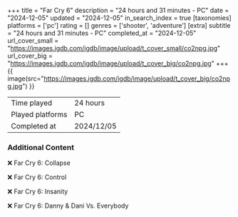 +++
title = "Far Cry 6"
description = "24 hours and 31 minutes - PC"
date = "2024-12-05"
updated = "2024-12-05"
in_search_index = true
[taxonomies]
platforms = ['pc']
rating = []
genres = ['shooter', 'adventure']
[extra]
subtitle = "24 hours and 31 minutes - PC"
completed_at = "2024-12-05"
url_cover_small = "https://images.igdb.com/igdb/image/upload/t_cover_small/co2npg.jpg"
url_cover_big = "https://images.igdb.com/igdb/image/upload/t_cover_big/co2npg.jpg"
+++
{{ image(src="https://images.igdb.com/igdb/image/upload/t_cover_big/co2npg.jpg") }}

|              |            |
| ------------ | ---------- |
| Time played  | 24 hours |
| Played platforms    | PC |
| Completed at | 2024/12/05 |



### Additional Content


❌ Far Cry 6: Collapse

❌ Far Cry 6: Control

❌ Far Cry 6: Insanity

❌ Far Cry 6: Danny & Dani Vs. Everybody

